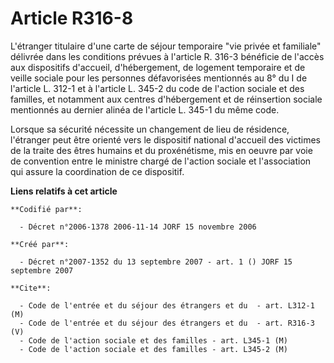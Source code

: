 # Article R316-8

L'étranger titulaire d'une carte de séjour temporaire "vie privée et familiale" délivrée dans les conditions prévues à
l'article R. 316-3 bénéficie de l'accès aux dispositifs d'accueil, d'hébergement, de logement temporaire et de veille sociale
pour les personnes défavorisées mentionnés au 8° du I de l'article L. 312-1 et à l'article L. 345-2 du code de l'action
sociale et des familles, et notamment aux centres d'hébergement et de réinsertion sociale mentionnés au dernier alinéa de
l'article L. 345-1 du même code.

Lorsque sa sécurité nécessite un changement de lieu de résidence, l'étranger peut être orienté vers le dispositif national
d'accueil des victimes de la traite des êtres humains et du proxénétisme, mis en oeuvre par voie de convention entre le
ministre chargé de l'action sociale et l'association qui assure la coordination de ce dispositif.

**Liens relatifs à cet article**

	**Codifié par**:

	  - Décret n°2006-1378 2006-11-14 JORF 15 novembre 2006

	**Créé par**:

	  - Décret n°2007-1352 du 13 septembre 2007 - art. 1 () JORF 15 septembre 2007

	**Cite**:

	  - Code de l'entrée et du séjour des étrangers et du  - art. L312-1 (M)
	  - Code de l'entrée et du séjour des étrangers et du  - art. R316-3 (V)
	  - Code de l'action sociale et des familles - art. L345-1 (M)
	  - Code de l'action sociale et des familles - art. L345-2 (M)

